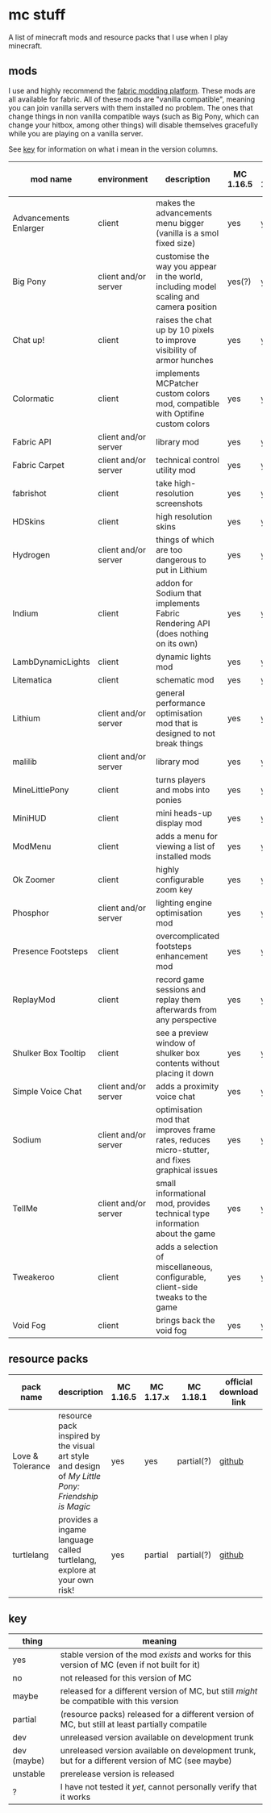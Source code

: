 # mc stuff

A list of minecraft mods and resource packs that I use when I play minecraft.

## mods

I use and highly recommend the [fabric modding platform](https://fabricmc.net/). These mods are all available for fabric. All of these mods are "vanilla compatible", meaning you can join vanilla servers with them installed no problem. The ones that change things in non vanilla compatible ways (such as Big Pony, which can change your hitbox, among other things) will disable themselves gracefully while you are playing on a vanilla server.

See [key](#key) for information on what i mean in the version columns.

| mod name              | environment          | description                                                                                   | MC 1.16.5 | MC 1.17.1 | MC 1.18.1                                       | official download link                                                                                  | repo link                            |
| --------------------- | -------------------- | --------------------------------------------------------------------------------------------- | --------- | --------- | ----------------------------------------------- | ------------------------------------------------------------------------------------------------------- | ------------------------------------ |
| Advancements Enlarger | client               | makes the advancements menu bigger (vanilla is a smol fixed size)                             | yes       | yes       | [yes][Advancements Enlarger:build-1.18]         | [curseforge][Advancements Enlarger:curseforge]                                                          | [github][Advancements Enlarger:repo] |
| Big Pony              | client and/or server | customise the way you appear in the world, including model scaling and camera position        | yes(?)    | yes(?)    | [yes][Big Pony:build-1.18]                      | [github][Big Pony:github]                                                                               | [github][Big Pony:repo]              |
| Chat up!              | client               | raises the chat up by 10 pixels to improve visibility of armor hunches                        | yes       | yes       | [yes (2.0.0)][Chat up!:build-1.18]              | [github][Chat up!:github]                                                                               | [github][Chat up!:repo]              |
| Colormatic            | client               | implements MCPatcher custom colors mod, compatible with Optifine custom colors                | yes       | yes       | dev (maybe)                                     | [github][Colormatic:github], [modrinth][Colormatic:modrinth]                                            | [github][Colormatic:repo]            |
| Fabric API            | client and/or server | library mod                                                                                   | yes       | yes       | [yes (0.44.0)][Fabric API:build-1.18]           | [github][Fabric API:github], [modrinth][Fabric API:modrinth]                                            | [github][Fabric API:repo]            |
| Fabric Carpet         | client and/or server | technical control utility mod                                                                 | yes       | yes       | yes(?)                                          | [github][Fabric Carpet:github]                                                                          | [github][Fabric Carpet:repo]         |
| fabrishot             | client               | take high-resolution screenshots                                                              | yes       | yes       | yes(?)                                          | [modrinth][fabrishot:modrinth]                                                                          | [github][fabrishot:repo]             |
| HDSkins               | client               | high resolution skins                                                                         | yes       | yes       | [yes (6.5.0)][HDSkins:build-1.18]               | [github][HDSkins:github], [website][HDSkins:website]                                                    | [github][HDSkins:repo]               |
| Hydrogen              | client and/or server | things of which are too dangerous to put in Lithium                                           | yes       | yes       | no                                              | [github][Hydrogen:github]                                                                               | [github][Hydrogen:repo]              |
| Indium                | client               | addon for Sodium that implements Fabric Rendering API (does nothing on its own)               | yes       | yes       | unstable(?)                                     | [github][Indium:github], [modrinth][Indium:modrinth]                                                    | [github][Indium:repo]                |
| LambDynamicLights     | client               | dynamic lights mod                                                                            | yes       | yes       | [yes (2.1.0)][LambDynamicLights:build-1.18]     | [github][LambDynamicLights:github]                                                                      | [github][LambDynamicLights:repo]     |
| Litematica            | client               | schematic mod                                                                                 | yes       | yes       | no                                              | [curseforge][Litematica:curseforge]                                                                     | [github][Litematica:repo]            |
| Lithium               | client and/or server | general performance optimisation mod that is designed to not break things                     | yes       | yes       | no                                              | [github][Lithium:github], [modrinth][Lithium:modrinth]                                                  | [github][Lithium:repo]               |
| malilib               | client and/or server | library mod                                                                                   | yes       | yes       | yes(?)                                          | [curseforge][malilib:curseforge]                                                                        | [github][malilib:repo]               |
| MineLittlePony        | client               | turns players and mobs into ponies                                                            | yes       | yes       | [yes (4.4.0)][MineLittlePony:build-1.18]        | [github][MineLittlePony:github], [website][MineLittlePony:website], [modrinth][MineLittlePony:modrinth] | [github][MineLittlePony:repo]        |
| MiniHUD               | client               | mini heads-up display mod                                                                     | yes       | yes       | no                                              | [curseforge][MiniHUD:curseforge]                                                                        | [github][MiniHUD:repo]               |
| ModMenu               | client               | adds a menu for viewing a list of installed mods                                              | yes       | yes       | [yes (3.0.0)][ModMenu:build-1.18]               | [github][ModMenu:github], [modrinth][ModMenu:modrinth]                                                  | [github][ModMenu:repo]               |
| Ok Zoomer             | client               | highly configurable zoom key                                                                  | yes       | yes       | [yes (5.0.0-beta.3)][Ok Zoomer:build-1.18]      | [github][Ok Zoomer:github], [modrinth][Ok Zoomer:modrinth]                                              | [github][Ok Zoomer:repo]             |
| Phosphor              | client and/or server | lighting engine optimisation mod                                                              | yes       | yes(?)    | no                                              | [github][Phosphor:github]                                                                               | [github][Phosphor:repo]              |
| Presence Footsteps    | client               | overcomplicated footsteps enhancement mod                                                     | yes       | yes       | [yes (1.4.0)][Presence Footsteps:build-1.18]    | [github][Presence Footsteps:github]                                                                     | [github][Presence Footsteps:repo]    |
| ReplayMod             | client               | record game sessions and replay them afterwards from any perspective                          | yes       | yes       | no                                              | [website][ReplayMod:website]                                                                            | [github][ReplayMod:repo]             |
| Shulker Box Tooltip   | client               | see a preview window of shulker box contents without placing it down                          | yes       | yes       | maybe(?)                                        | [github][Shulker Box Tooltip:github]                                                                    | [github][Shulker Box Tooltip:repo]   |
| Simple Voice Chat     | client and/or server | adds a proximity voice chat                                                                   | yes       | yes       | [yes(?) (2.1.22)][Simple Voice Chat:build-1.18] | [curseforge][Simple Voice Chat:curseforge]                                                              | [github][Simple Voice Chat:repo]     |
| Sodium                | client and/or server | optimisation mod that improves frame rates, reduces micro-stutter, and fixes graphical issues | yes       | yes       | unstable(?)                                     | [github][Sodium:github], [modrinth][Sodium:modrinth]                                                    | [github][Sodium:repo]                |
| TellMe                | client and/or server | small informational mod, provides technical type information about the game                   | yes       | yes       | no                                              | [curseforge][TellMe:curseforge]                                                                         | [github][TellMe:repo]                |
| Tweakeroo             | client               | adds a selection of miscellaneous, configurable, client-side tweaks to the game               | yes       | yes       | no                                              | [curseforge][Tweakeroo:curseforge]                                                                      | [github][Tweakeroo:repo]             |
| Void Fog              | client               | brings back the void fog                                                                      | yes       | yes       | yes(?)                                          | [github][Void Fog:github]                                                                               | [github][Void Fog:repo]              |

<!-- | Physics Mod           | client               | it does physics                                                                               | yes       | yes       | yes(?)                           | [website][Physics Mod:website]                                     | closed source >:c                    | -->

<!-- am making a note of this here https://github.com/jellysquid3/cadmium-fabric
     although it hasn't been worked on since late 2020, still on 1.15.2 -->

## resource packs

| pack name        | description                                                                                        | MC 1.16.5 | MC 1.17.x | MC 1.18.1  | official download link            | repo link                       |
| ---------------- | -------------------------------------------------------------------------------------------------- | --------- | --------- | ---------- | --------------------------------- | ------------------------------- |
| Love & Tolerance | resource pack inspired by the visual art style and design of _My Little Pony: Friendship is Magic_ | yes       | yes       | partial(?) | [github][Love & Tolerance:github] | [github][Love & Tolerance:repo] |
| turtlelang       | provides a ingame language called turtlelang, explore at your own risk!                            | yes       | partial   | partial(?) | [github][turtlelang:github]       | [github][turtlelang:repo]       |

## key

| thing       | meaning                                                                                          |
| ----------- | ------------------------------------------------------------------------------------------------ |
| yes         | stable version of the mod *exists* and works for this version of MC (even if not built for it)   |
| no          | not released for this version of MC                                                              |
| maybe       | released for a different version of MC, but still *might* be compatible with this version        |
| partial     | (resource packs) released for a different version of MC, but still at least partially compatile  |
| dev         | unreleased version available on development trunk                                                |
| dev (maybe) | unreleased version available on development trunk, but for a different version of MC (see maybe) |
| unstable    | prerelease version is released                                                                   |
| ?           | I have not tested it *yet*, cannot personally verify that it works                               |

<!-- download sources in order of preference. github, website, modrinth, curseforge -->

<!-- MODS -->

[Advancements Enlarger:repo]: https://github.com/shedaniel/advancements-enlarger
[Advancements Enlarger:curseforge]: https://www.curseforge.com/minecraft/mc-mods/advancements-enlarger/files
[Advancements Enlarger:build-1.18]: mods/1.18/1.18-advancements-enlarger-0.2.4.jar

[Big Pony:repo]: https://github.com/minelittlepony/bigPony
[Big Pony:github]: https://github.com/MineLittlePony/BigPony/releases
[Big Pony:build-1.18]: mods/1.18/1.18-bigpony-1.6.0.jar

[Chat up!:repo]: https://github.com/gnembon/chat-up
[Chat up!:github]: https://github.com/gnembon/chat-up/releases
[Chat up!:build-1.18]: mods/1.18/1.18-chat-up-2.0.0.jar

[Colormatic:repo]: https://github.com/kvverti/colormatic
[Colormatic:github]: https://github.com/kvverti/colormatic/releases
[Colormatic:modrinth]: https://modrinth.com/mod/colormatic

[Fabric API:repo]: https://github.com/FabricMC/fabric
[Fabric API:github]: https://github.com/FabricMC/fabric/releases
[Fabric API:modrinth]: https://modrinth.com/mod/fabric-api
[Fabric API:build-1.18]: mods/1.18/1.18-fabric-api-0.44.0.jar

[Fabric Carpet:repo]: https://github.com/gnembon/fabric-carpet/
[Fabric Carpet:github]: https://github.com/gnembon/fabric-carpet/releases

[fabrishot:repo]: https://github.com/ramidzkh/fabrishot
[fabrishot:modrinth]: https://modrinth.com/mod/fabrishot

[HDSkins:repo]: https://github.com/minelittlepony/hdskins/
[HDSkins:github]: https://github.com/MineLittlePony/HDSkins/releases
[HDSkins:website]: https://minelittlepony-mod.com/
[HDSkins:build-1.18]: mods/1.18/1.18-hdskins-6.5.0.jar

[Hydrogen:repo]: https://github.com/CaffeineMC/hydrogen-fabric
[Hydrogen:github]: https://github.com/CaffeineMC/hydrogen-fabric/releases

[Indium:repo]: https://github.com/comp500/Indium
[Indium:github]: https://github.com/comp500/Indium/releases
[Indium:modrinth]: https://modrinth.com/mod/indium

[LambDynamicLights:repo]: https://github.com/LambdAurora/LambDynamicLights/
[LambDynamicLights:github]: https://github.com/LambdAurora/LambDynamicLights/releases
[LambDynamicLights:build-1.18]: mods/1.18/1.18-lambdynamiclights-2.1.0.jar

[Litematica:repo]: https://github.com/maruohon/litematica
[Litematica:curseforge]: https://www.curseforge.com/minecraft/mc-mods/litematica/files

[Lithium:repo]: https://github.com/CaffeineMC/lithium-fabric
[Lithium:github]: https://github.com/CaffeineMC/lithium-fabric/releases
[Lithium:modrinth]: https://modrinth.com/mod/lithium

[malilib:repo]: https://github.com/maruohon/malilib
[malilib:curseforge]: https://www.curseforge.com/minecraft/mc-mods/malilib/files

[MineLittlePony:repo]: https://github.com/minelittlepony/minelittlepony
[MineLittlePony:github]: https://github.com/MineLittlePony/MineLittlePony/releases
[MineLittlePony:website]: https://minelittlepony-mod.com/
[MineLittlePony:modrinth]: https://modrinth.com/mod/mine-little-pony
[MineLittlePony:build-1.18]: mods/1.18/1.18-minelittlepony-4.4.0.jar

[MiniHUD:repo]: https://github.com/maruohon/minihud
[MiniHUD:curseforge]: https://www.curseforge.com/minecraft/mc-mods/minihud/files

[ModMenu:repo]: https://github.com/TerraformersMC/ModMenu
[ModMenu:github]: https://github.com/TerraformersMC/ModMenu/releases
[ModMenu:modrinth]: https://modrinth.com/mod/modmenu
[ModMenu:build-1.18]: mods/1.18/1.18-modmenu-3.0.0.jar

[Ok Zoomer:repo]: https://github.com/joaoh1/OkZoomer/
[Ok Zoomer:github]: https://github.com/EnnuiL/OkZoomer/releases
[Ok Zoomer:modrinth]: https://modrinth.com/mod/ok-zoomer
[Ok Zoomer:build-1.18]: mods/1.18/1.18-ok-zoomer-5.0.0-beta.3.jar

[Physics Mod:website]: https://minecraftphysicsmod.com/

[Phosphor:repo]: https://github.com/CaffeineMC/phosphor-fabric
[Phosphor:github]: https://github.com/CaffeineMC/phosphor-fabric/releases

[Presence Footsteps:repo]: https://github.com/sollace/presence-footsteps
[Presence Footsteps:github]: https://github.com/Sollace/Presence-Footsteps/releases
[Presence Footsteps:build-1.18]: mods/1.18/1.18-presence-footsteps-1.4.0.jar

[ReplayMod:repo]: https://github.com/ReplayMod/ReplayMod
[ReplayMod:website]: https://www.replaymod.com/download/

[Shulker Box Tooltip:repo]: https://github.com/MisterPeModder/ShulkerBoxTooltip
[Shulker Box Tooltip:github]: https://github.com/MisterPeModder/ShulkerBoxTooltip/releases

[Simple Voice Chat:repo]: https://github.com/henkelmax/simple-voice-chat
[Simple Voice Chat:curseforge]: https://www.curseforge.com/minecraft/mc-mods/simple-voice-chat/files
[Simple Voice Chat:build-1.18]: mods/1.18/1.18-simple-voice-chat-2.1.22.jar

[Sodium:repo]: https://github.com/CaffeineMC/sodium-fabric
[Sodium:github]: https://github.com/CaffeineMC/sodium-fabric/releases
[Sodium:modrinth]: https://modrinth.com/mod/sodium

[TellMe:repo]: https://github.com/maruohon/tellme
[TellMe:curseforge]: https://www.curseforge.com/minecraft/mc-mods/tellme/files

[Tweakeroo:repo]: https://github.com/maruohon/tweakeroo
[Tweakeroo:curseforge]: https://www.curseforge.com/minecraft/mc-mods/tweakeroo/files

[Void Fog:repo]: https://github.com/Sollace/Void-Fog
[Void Fog:github]: https://github.com/Sollace/Void-Fog/releases

<!-- RESOURCE PACKS -->

[Love & Tolerance:repo]: https://github.com/Love-and-Tolerance/Love-and-Tolerance
[Love & Tolerance:github]: https://github.com/Love-and-Tolerance/Love-and-Tolerance/releases

[turtlelang:repo]: https://github.com/autumnblazey/turtlelang
[turtlelang:github]: https://github.com/autumnblazey/turtlelang/releases
